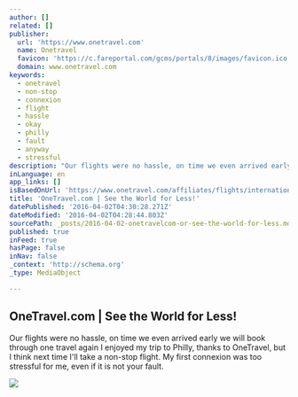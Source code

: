 ```yaml
---
author: []
related: []
publisher:
  url: 'https://www.onetravel.com'
  name: Onetravel
  favicon: 'https://c.fareportal.com/gcms/portals/8/images/favicon.ico'
  domain: www.onetravel.com
keywords:
  - onetravel
  - non-stop
  - connexion
  - flight
  - hassle
  - okay
  - philly
  - fault
  - anyway
  - stressful
description: "Our flights were no hassle, on time we even arrived early we will book through one travel again I enjoyed my trip to Philly, thanks to OneTravel, but I think next time I'll take a non-stop flight. My first connexion was too stressful for me, even if it is not your fault."
inLanguage: en
app_links: []
isBasedOnUrl: 'https://www.onetravel.com/affiliates/flights/international?utm_source=AFN&utm_medium=PJ&utm_campaign=international&FpAffiliate=PepperJam&CAID=122307&FpSub=PID_125375_CID_1586660045&source=pjn'
title: 'OneTravel.com | See the World for Less!'
datePublished: '2016-04-02T04:30:28.271Z'
dateModified: '2016-04-02T04:28:44.803Z'
sourcePath: _posts/2016-04-02-onetravelcom-or-see-the-world-for-less.md
published: true
inFeed: true
hasPage: false
inNav: false
_context: 'http://schema.org'
_type: MediaObject

---
```

<article style=""><h1>OneTravel.com | See the World for Less!</h1><p>Our flights were no hassle, on time we even arrived early we will book through one travel again I enjoyed my trip to Philly, thanks to OneTravel, but I think next time I'll take a non-stop flight. My first connexion was too stressful for me, even if it is not your fault.</p><img src="https://dzhdyxugt6foi.cloudfront.net/imageRepo/4/0/61/941/925/01_-_Exterior_P.jpg" /></article>